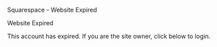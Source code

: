 Squarespace - Website Expired

Website Expired

This account has expired. If you are the site owner, click below to login.